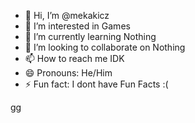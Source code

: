 - 👋 Hi, I’m @mekakicz
- 👀 I’m interested in Games
- 🌱 I’m currently learning Nothing
- 💞️ I’m looking to collaborate on Nothing
- 📫 How to reach me IDK
- 😄 Pronouns: He/Him
- ⚡ Fun fact: I dont have Fun Facts :(

<!---
mekakicz/mekakicz is a ✨ special ✨ repository because its `README.md` (this file) appears on your GitHub profile.
You can click the Preview link to take a look at your changes.
--->gg

